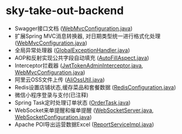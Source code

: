 # sky-take-out-backend


- Swagger接口文档 ([WebMvcConfiguration.java](sky-server/src/main/java/com/sky/config/WebMvcConfiguration.java))
- 扩展Spring MVC消息转换器, 对日期类型统一进行格式化处理 ([WebMvcConfiguration.java](sky-server/src/main/java/com/sky/config/WebMvcConfiguration.java))
- 全局异常处理器 ([GlobalExceptionHandler.java](sky-server/src/main/java/com/sky/handler/GlobalExceptionHandler.java))
- AOP和反射实现公共字段自动填充 ([AutoFillAspect.java](sky-server/src/main/java/com/sky/aspect/AutoFillAspect.java))
- Interceptor拦截器 ([JwtTokenAdminInterceptor.java](sky-server/src/main/java/com/sky/interceptor/JwtTokenAdminInterceptor.java), [WebMvcConfiguration.java](sky-server/src/main/java/com/sky/config/WebMvcConfiguration.java))
- 阿里云OSS文件上传 ([AliOssUtil.java](sky-common/src/main/java/com/sky/utils/AliOssUtil.java))
- Redis设置店铺状态,缓存菜品和套餐数据 ([RedisConfiguration.java](sky-server/src/main/java/com/sky/config/RedisConfiguration.java))
- 微信小程序登录与支付(已注释)
- Spring Task定时处理订单状态 ([OrderTask.java](sky-server/src/main/java/com/sky/task/OrderTask.java))
- WebSocket来单提醒和催单提醒 ([WebSocketServer.java](sky-server/src/main/java/com/sky/websocket/WebSocketServer.java), [WebSocketConfiguration.java](sky-server/src/main/java/com/sky/config/WebSocketConfiguration.java))
- Apache POI导出运营数据Excel ([ReportServiceImpl.java](sky-server/src/main/java/com/sky/service/impl/ReportServiceImpl.java))
